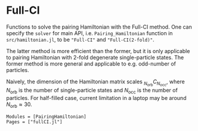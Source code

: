 # Full-CI

Functions to solve the pairing Hamiltonian with the Full-CI method.
One can specify the `solver` for main API, i.e. `Pairing_Hamiltonian` function in `src/hamiltonian.jl`, to be `"Full-CI"` and `"Full-CI(2-fold)"`.

The latter method is more efficient than the former, but it is only applicable to pairing Hamiltonian with 2-fold degenerate single-particle states.
The former method is more general and applicable to e.g. odd-number of particles.

Naively, the dimension of the Hamiltonian matrix scales ${}_{N_\mathrm{orb}} C_{N_\mathrm{occ}}$, where $N_\mathrm{orb}$ is the number of single-particle states and $N_\mathrm{occ}$ is the number of particles.
For half-filled case, current limitation in a laptop may be around $N_\mathrm{orb} \approx 30$.

```@autodocs
Modules = [PairingHamiltonian]
Pages = ["fullCI.jl"]
``` 

